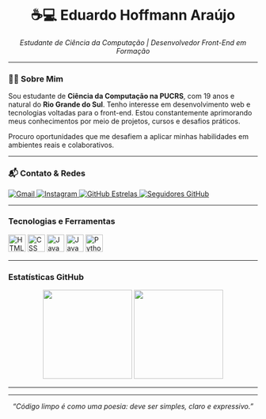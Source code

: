 <h1 align="center">☕💻 Eduardo Hoffmann Araújo</h1>

<p align="center"><i>Estudante de Ciência da Computação | Desenvolvedor Front-End em Formação</i></p>

---

### 👨‍🎓 Sobre Mim

Sou estudante de **Ciência da Computação na PUCRS**, com 19 anos e natural do **Rio Grande do Sul**. Tenho interesse em desenvolvimento web e tecnologias voltadas para o front-end. Estou constantemente aprimorando meus conhecimentos por meio de projetos, cursos e desafios práticos. 

Procuro oportunidades que me desafiem a aplicar minhas habilidades em ambientes reais e colaborativos.

---

### 📬 Contato & Redes

<p align="left">
  <a href="mailto:eduardo.hoffmann1010@gmail.com">
    <img 
      alt="Gmail" 
      src="https://img.shields.io/badge/Gmail-EA4335?style=for-the-badge&logo=gmail&logoColor=white"
    />
  </a>
  <a href="https://www.instagram.com/_duuh_/">
    <img 
      alt="Instagram" 
      src="https://img.shields.io/badge/@_duuh_-E4405F?style=for-the-badge&logo=instagram&logoColor=white"
    />
  </a>
  <a href="https://github.com/theeduardohoffmann?tab=repositories&sort=stargazers">
    <img 
      alt="GitHub Estrelas" 
      src="https://img.shields.io/badge/Estrelas-2c2c2c?style=for-the-badge&logo=github&logoColor=white"
    />
  </a>
  <a href="https://github.com/theeduardohoffmann?tab=followers">
    <img 
      alt="Seguidores GitHub" 
      src="https://img.shields.io/badge/Seguidores-2c2c2c?style=for-the-badge&logo=github&logoColor=white"
    />
  </a>
</p>

---

###  Tecnologias e Ferramentas

<p align="left">
  <img src="https://cdn.jsdelivr.net/gh/devicons/devicon/icons/html5/html5-original.svg" width="35px" title="HTML" />
  <img src="https://cdn.jsdelivr.net/gh/devicons/devicon/icons/css3/css3-original.svg" width="35px" title="CSS" />
  <img src="https://cdn.jsdelivr.net/gh/devicons/devicon/icons/javascript/javascript-original.svg" width="35px" title="JavaScript" />
  <img src="https://cdn.jsdelivr.net/gh/devicons/devicon/icons/java/java-original.svg" width="35px" title="Java" />
  <img src="https://cdn.jsdelivr.net/gh/devicons/devicon/icons/python/python-original.svg" width="35px" title="Python" />
</p>

---

###  Estatísticas GitHub

<div align="center">
  <img
    height="180em"
    src="https://github-readme-stats.vercel.app/api?username=theeduardohoffmann&show_icons=true&include_all_commits=true&locale=pt-br&bg_color=121212&text_color=4CAF50&icon_color=81C784&title_color=A5D6A7&border_color=2E7D32"
  />
  <img
    height="180em"
    src="https://github-readme-stats.vercel.app/api/top-langs/?username=theeduardohoffmann&layout=compact&langs_count=8&custom_title=Tecnologias&bg_color=121212&text_color=4CAF50&title_color=A5D6A7&border_color=2E7D32"
  />
</div>

---


---

<p align="center">
  <i>“Código limpo é como uma poesia: deve ser simples, claro e expressivo.”</i>
</p>
